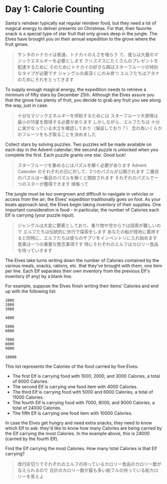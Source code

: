 # Day 1: Calorie Counting

Santa's reindeer typically eat regular reindeer food,
but they need a lot of magical energy to deliver presents on Christmas.
For that, their favorite snack is a special type of star fruit that only grows deep in the jungle.
The Elves have brought you on their annual expedition to the grove where the fruit grows.

> サンタのトナカイは普通、トナカイのえさを喰らう
> で、彼らは大量のマジックエネルギーを必要とします クリスマスにたくさんのプレゼントを配達するために
> そのためにトナカイの好きな餌はスターフルーツの特別なタイプが必要です
> ジャングルの奥深くにのみ育つ
> エルフたちはアタナのためにそれをとってきます

To supply enough magical energy, the expedition needs to retrieve a minimum of fifty stars by December 25th.
Although the Elves assure you that the grove has plenty of fruit,
you decide to grab any fruit you see along the way, just in case.

> 十分なマジックエネルギーを供給するためには スターフルーツ大冒険は 最小の15星を取得する必要があります
> しかしながら、エルフたちは 十分に実がなっている木立を確認しており（保証しており？）
> 念の為いくらかのフルーツをもぎ取ることを決めました

Collect stars by solving puzzles. Two puzzles will be made available on each day in the Advent calendar;
the second puzzle is unlocked when you complete the first. Each puzzle grants one star. Good luck!

> スターフルーツを集めるにはパズルを解く必要があります
> Advent Calender のそれぞれの日に対して、2つのパズルが公開されます
> 二番目のパズルは一番目のパズルを解くと開放されます それぞれのパズルで一つのスターが獲得できます
> 頑張って

The jungle must be too overgrown and difficult to navigate in vehicles or access from the air;
the Elves' expedition traditionally goes on foot.
As your boats approach land, the Elves begin taking inventory of their supplies.
One important consideration is food - in particular,
the number of Calories each Elf is carrying (your puzzle input).

> ジャングルは大変に鬱蒼としており、乗り物や空からでは探索が難しいので
> エルフたちは伝統的に歩行で探索をします
> あなたの船が陸地に着岸すると同時に、エルフたちは彼らのサプリをインベントリに入れ始めます
> 食事は一つの重要な懸念事項です 特にそれぞれのエルフはカロリー食品を持っていきます

The Elves take turns writing down the number of Calories contained by the various meals, snacks, rations, etc.
that they've brought with them, one item per line.
Each Elf separates their own inventory from the previous Elf's inventory (if any) by a blank line.

For example, suppose the Elves finish writing their items' Calories and end up with the following list:

```
1000
2000
3000

4000

5000
6000

7000
8000
9000

10000
```

This list represents the Calories of the food carried by five Elves:

- The first Elf is carrying food with 1000, 2000, and 3000 Calories, a total of 6000 Calories.
- The second Elf is carrying one food item with 4000 Calories.
- The third Elf is carrying food with 5000 and 6000 Calories, a total of 11000 Calories.
- The fourth Elf is carrying food with 7000, 8000, and 9000 Calories, a total of 24000 Calories.
- The fifth Elf is carrying one food item with 10000 Calories.

In case the Elves get hungry and need extra snacks,
they need to know which Elf to ask:
they'd like to know how many Calories are being carried by the Elf carrying the most Calories.
In the example above, this is 24000 (carried by the fourth Elf).

Find the Elf carrying the most Calories.
How many total Calories is that Elf carrying?

> 改行区切りでそれぞれのエルフの持っているカロリー食品のカロリー数が与えられるので
> 合計のカロリー数が最も多い絵フルの持っている総カロリーを答えよ
